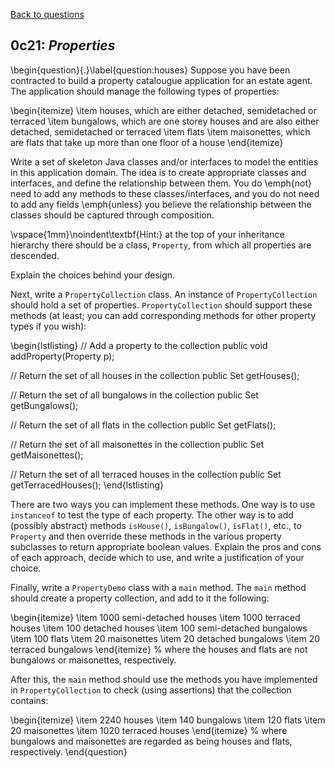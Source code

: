 [Back to questions](../README.md)

## 0c21: *Properties*


\begin{question}{.}\label{question:houses}
Suppose you have been contracted to build a property catalougue application
for an estate agent.  The application should manage the following types of properties:

\begin{itemize}
\item houses, which are either detached, semidetached or terraced
\item bungalows, which are one storey houses and are also either detached, semidetached or terraced
\item flats
\item maisonettes, which are flats that take up more than one floor of a house
\end{itemize}

Write a set of skeleton Java classes and/or interfaces to model the entities in this
application domain.  The idea is to create appropriate classes and interfaces, and define the
relationship between them.  You do \emph{not} need to add any methods to these classes/interfaces,
and you do not need to add any fields \emph{unless} you believe the relationship between the
classes should be captured through composition.

\vspace{1mm}\noindent\textbf{Hint:} at the top of your inheritance hierarchy there should be a class, `Property`,
from which all properties are descended.

Explain the choices behind your design.

Next, write a `PropertyCollection` class.  An instance of `PropertyCollection` should
hold a set of properties.  `PropertyCollection` should support these methods (at least; you can add
corresponding methods for other property types if you wish):

\begin{lstlisting}
// Add a property to the collection
public void addProperty(Property p);

// Return the set of all houses in the collection
public Set<House> getHouses();

// Return the set of all bungalows in the collection
public Set<Bungalow> getBungalows();

// Return the set of all flats in the collection
public Set<Flat> getFlats();

// Return the set of all maisonettes in the collection
public Set<Maisonette> getMaisonettes();
		
// Return the set of all terraced houses in the collection
public Set<TeracedHouse> getTerracedHouses();
\end{lstlisting}

There are two ways you can implement these methods.  One way is to use `instanceof`
to test the type of each property.  The other way is to add (possibly abstract) methods `isHouse()`, `isBungalow()`,
`isFlat()`, etc., to `Property` and then override these methods in the various property subclasses
to return appropriate boolean values.  Explain the pros and cons of each approach, decide which to use, and write a justification
of your choice.

Finally, write a `PropertyDemo` class with a `main` method.
The `main` method should create a property collection, and add to it
the following:

\begin{itemize}
\item 1000 semi-detached houses
\item 1000 terraced houses
\item 100 detached houses
\item 100 semi-detached bungalows
\item 100 flats
\item 20 maisonettes
\item 20 detached bungalows
\item 20 terraced bungalows
\end{itemize}
%
where the houses and flats are not bungalows or maisonettes, respectively.

After this, the `main` method should use the methods you have
implemented in `PropertyCollection` to check (using assertions) that the collection
contains:

\begin{itemize}
\item 2240 houses
\item 140 bungalows
\item 120 flats
\item 20 maisonettes
\item 1020 terraced houses
\end{itemize}
%
where bungalows and maisonettes are regarded as being houses and flats,
respectively.
\end{question}
